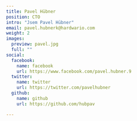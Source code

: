 ```yaml
---
title: Pavel Hübner
position: CTO
intro: "Jsem Pavel Hübner"
email: pavel.hubnerk@hardwario.com
weight: 2
images:
  preview: pavel.jpg
  full: ""
social:
  facebook:
    name: facebook
    url: https://www.facebook.com/pavel.hubner.9
  twitter:
    name: twitter
    url: https://twitter.com/pavelhubner
  github:
    name: github
    url: https://github.com/hubpav

---
```

